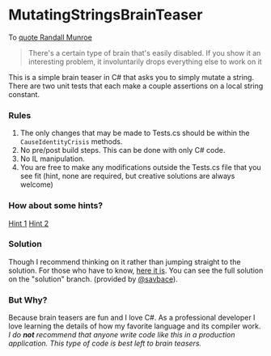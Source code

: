 # MutatingStringsBrainTeaser

To [quote Randall Munroe](http://xkcd.com/356/)
> There's a certain type of brain that's easily disabled. If you show it an interesting problem, it involuntarily drops everything else to work on it

This is a simple brain teaser in C# that asks you to simply mutate a string.
There are two unit tests that each make a couple assertions on a local string constant.

### Rules
1. The only changes that may be made to Tests.cs should be within the `CauseIdentityCrisis` methods.
2. No pre/post build steps. This can be done with only C# code.
3. No IL manipulation.
4. You are free to make any modifications outside the Tests.cs file that you see fit (hint, none are required, but creative solutions are always welcome)

### How about some hints?
[Hint 1](https://github.com/Keboo/MutatingStringsBrainTeaser/blob/master/MutatingStrings/MutatingStrings/MutatingStrings.csproj#L29)
[Hint 2](https://en.wikipedia.org/wiki/String_interning) 

### Solution
Though I recommend thinking on it rather than jumping straight to the solution. For those who have to know, [here it is](https://github.com/Keboo/MutatingStringsBrainTeaser/blob/solution/MutatingStrings/MutatingStrings/Tests.cs). You can see the full solution on the "solution" branch. (provided by [@savbace](https://github.com/savbace)).  

### But Why?
Because brain teasers are fun and I love C#. As a professional developer I love learning the details of how my favorite language and its compiler work. 
*I do __not__ recommend that anyone write code like this in a production application. This type of code is best left to brain teasers.*
